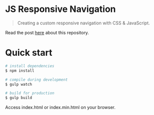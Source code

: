 JS Responsive Navigation
===========

> Creating a custom responsive navigation with CSS & JavaScript.

Read the post [here](https://www.codementor.io/lautiamkok/) about this repository.

Quick start
=============

``` bash
# install dependencies
$ npm install

# compile during development
$ gulp watch

# build for production
$ gulp build
```

Access index.html or index.min.html on your browser.

